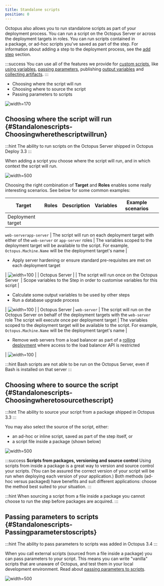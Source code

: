 ```yaml
---
title: Standalone scripts
position: 0
---
```


Octopus also allows you to run standalone scripts as part of your deployment process. You can run a script on the Octopus Server or across the deployment targets in roles. You can run scripts contained in a package, or ad-hoc scripts you've saved as part of the step. For information about adding a step to the deployment process, see the [add step](http://docs.octopusdeploy.com/display/OD/Add+step) section.

:::success
You can use all of the features we provide for [custom scripts](/docs/deploying-applications/custom-scripts/index.md), like [using variables](/docs/deploying-applications/custom-scripts/index.md), [passing parameters](/docs/deploying-applications/custom-scripts/index.md), publishing [output variables](/docs/deploying-applications/custom-scripts/index.md) and [collecting artifacts](/docs/deploying-applications/custom-scripts/index.md).
:::

- Choosing where the script will run
- Choosing where to source the script
- Passing parameters to scripts

![](/docs/images/5671696/5865914.png "width=170")

## Choosing where the script will run {#Standalonescripts-Choosingwherethescriptwillrun}

:::hint
The ability to run scripts on the Octopus Server shipped in Octopus Deploy 3.3
:::

When adding a script you choose where the script will run, and in which context the script will run.

![](/docs/images/5046401/5275659.png "width=500")

Choosing the right combination of **Target** and **Roles** enables some really interesting scenarios. See below for some common examples:

| Target | Roles | Description | Variables | Example scenarios |  |
| --- | --- | --- | --- | --- | --- |
| Deployment target | 

`web-serverapp-server`
 | The script will run on each deployment target with either of the `web-server` or `app-server` roles | The variables scoped to the deployment target will be available to the script.
For example, `Octopus.Machine.Name` will be the deployment target's name | 
- Apply server hardening or ensure standard pre-requisites are met on each deployment target

 | ![](/docs/images/5046401/5275661.png "width=100") |
| Octopus Server |  | The script will run once on the Octopus Server  | Scope variables to the Step in order to customise variables for this script | 
- Calculate some output variables to be used by other steps
- Run a database upgrade process

 | ![](/docs/images/5046401/5275662.png "width=100") |
| Octopus Server | `web-server` | The script will run on the Octopus Server on behalf of the deployment targets with the `web-server` role
The script will execute once per deployment target | The variables scoped to the deployment target will be available to the script.
For example, `Octopus.Machine.Name` will be the deployment target's name | 
- Remove web servers from a load balancer as part of a [rolling deployment](/docs/patterns/rolling-deployments.md) where access to the load balancer API is restricted

 | ![](/docs/images/5046401/5275663.png "width=100") |

:::hint
Bash scripts are not able to be run on the Octopus Server, even if Bash is installed on that server
:::

## Choosing where to source the script {#Standalonescripts-Choosingwheretosourcethescript}

:::hint
The ability to source your script from a package shipped in Octopus 3.3
:::

You may also select the source of the script, either:

- an ad-hoc or inline script, saved as part of the step itself, or
- a script file inside a package (shown below)

![](/docs/images/5046401/5865637.png "width=500")

:::success
**Scripts from packages, versioning and source control**
Using scripts from inside a package is a great way to version and source control your scripts. (You can be assured the correct version of your script will be run when deploying each version of your application.) Both methods (ad-hoc versus packaged) have benefits and suit different applications: choose the method best suited to your situation.
:::

:::hint
When sourcing a script from a file inside a package you cannot choose to run the step before packages are acquired.
:::

## Passing parameters to scripts {#Standalonescripts-Passingparameterstoscripts}

:::hint
The ability to pass parameters to scripts was added in Octopus 3.4
:::

When you call external scripts (sourced from a file inside a package) you can pass parameters to your script. This means you can write "vanilla" scripts that are unaware of Octopus, and test them in your local development environment. Read about [passing parameters to scripts](/docs/deploying-applications/custom-scripts/index.md).

![](/docs/images/5046401/5865636.png "width=500")
